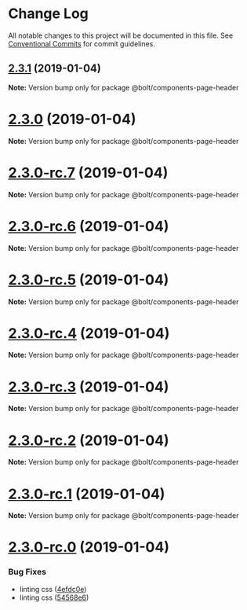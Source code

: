 # Change Log

All notable changes to this project will be documented in this file.
See [Conventional Commits](https://conventionalcommits.org) for commit guidelines.

## [2.3.1](https://github.com/bolt-design-system/bolt/tree/master/packages/components/bolt-page-header/compare/v2.3.0...v2.3.1) (2019-01-04)

**Note:** Version bump only for package @bolt/components-page-header





# [2.3.0](https://github.com/bolt-design-system/bolt/tree/master/packages/components/bolt-page-header/compare/v2.3.0-rc.7...v2.3.0) (2019-01-04)

**Note:** Version bump only for package @bolt/components-page-header





# [2.3.0-rc.7](https://github.com/bolt-design-system/bolt/tree/master/packages/components/bolt-page-header/compare/v2.3.0-rc.6...v2.3.0-rc.7) (2019-01-04)

**Note:** Version bump only for package @bolt/components-page-header





# [2.3.0-rc.6](https://github.com/bolt-design-system/bolt/tree/master/packages/components/bolt-page-header/compare/v2.3.0-rc.5...v2.3.0-rc.6) (2019-01-04)

**Note:** Version bump only for package @bolt/components-page-header





# [2.3.0-rc.5](https://github.com/bolt-design-system/bolt/tree/master/packages/components/bolt-page-header/compare/v2.3.0-rc.4...v2.3.0-rc.5) (2019-01-04)

**Note:** Version bump only for package @bolt/components-page-header





# [2.3.0-rc.4](https://github.com/bolt-design-system/bolt/tree/master/packages/components/bolt-page-header/compare/v2.3.0-rc.3...v2.3.0-rc.4) (2019-01-04)

**Note:** Version bump only for package @bolt/components-page-header





# [2.3.0-rc.3](https://github.com/bolt-design-system/bolt/tree/master/packages/components/bolt-page-header/compare/v2.3.0-rc.2...v2.3.0-rc.3) (2019-01-04)

**Note:** Version bump only for package @bolt/components-page-header





# [2.3.0-rc.2](https://github.com/bolt-design-system/bolt/tree/master/packages/components/bolt-page-header/compare/v2.3.0-rc.1...v2.3.0-rc.2) (2019-01-04)

**Note:** Version bump only for package @bolt/components-page-header





# [2.3.0-rc.1](https://github.com/bolt-design-system/bolt/tree/master/packages/components/bolt-page-header/compare/vv2.3.0-rc.0...v2.3.0-rc.1) (2019-01-04)

**Note:** Version bump only for package @bolt/components-page-header





# [2.3.0-rc.0](https://github.com/bolt-design-system/bolt/tree/master/packages/components/bolt-page-header/compare/v2.2.1...v2.3.0-rc.0) (2019-01-04)


### Bug Fixes

* linting css ([4efdc0e](https://github.com/bolt-design-system/bolt/tree/master/packages/components/bolt-page-header/commit/4efdc0e))
* linting css ([54568e6](https://github.com/bolt-design-system/bolt/tree/master/packages/components/bolt-page-header/commit/54568e6))
